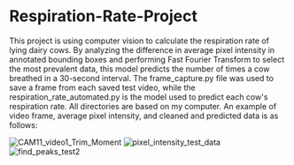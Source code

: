 # Respiration-Rate-Project

This project is using computer vision to calculate the respiration rate of lying dairy cows. By analyzing the difference in average pixel intensity in annotated bounding boxes and performing Fast Fourier Transform to select the most prevalent data, this model predicts the number of times a cow breathed in a 30-second interval. The frame_capture.py file was used to save a frame from each saved test video, while the respiration_rate_automated.py is the model used to predict each cow's respiration rate. All directories are based on my computer. An example of video frame, average pixel intensity, and cleaned and predicted data is as follows:

![CAM11_video1_Trim_Moment](https://user-images.githubusercontent.com/91127693/191072946-2e7712f0-10ec-4342-89bb-7d3f4316e114.jpg)
![pixel_intensity_test_data](https://user-images.githubusercontent.com/91127693/191072822-9bde50cd-b497-4b85-84a7-7c686b1babf3.png)
![find_peaks_test2](https://user-images.githubusercontent.com/91127693/191072821-a3098580-0f25-4328-a63c-6986000b280d.png)
